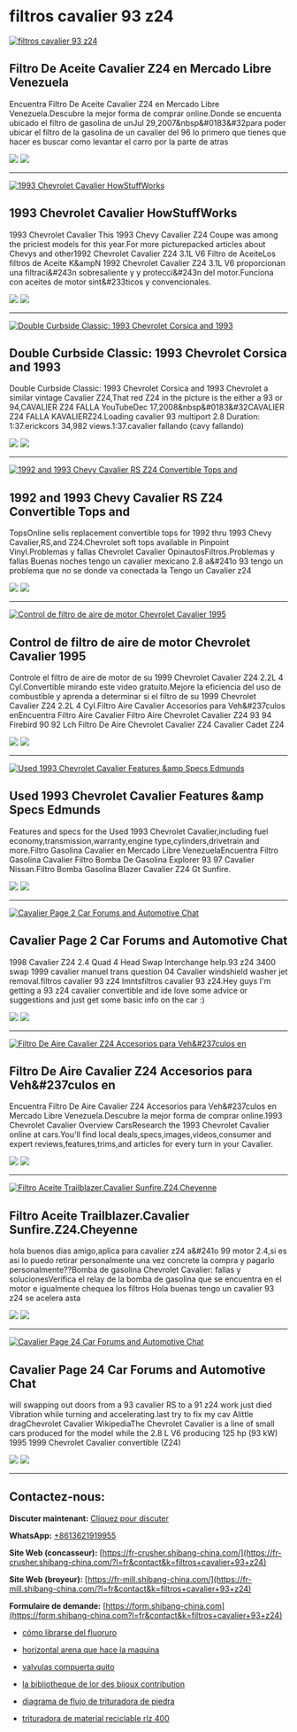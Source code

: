 # filtros cavalier 93 z24

<a href="https://swt.shibang-china.com/?l=fr&img&k=filtros+cavalier+93+z24" target="_blank">![filtros cavalier 93 z24](http://static.shibang-china.com/all-800x300/74.jpg)</a>

## Filtro De Aceite Cavalier Z24 en Mercado Libre Venezuela
Encuentra Filtro De Aceite Cavalier Z24 en Mercado Libre Venezuela.Descubre la mejor forma de comprar online.Donde se encuenta ubicado el filtro de gasolina de unJul 29,2007&nbsp&#0183&#32para poder ubicar el filtro de la gasolina de un cavalier del 96 lo primero que tienes que hacer es buscar como levantar el carro por la parte de atras


<a href="https://whatsapp.shibangsoft.com/WhatsApp.php" target="_blank" title="WhatsApp">![](http://static.shibang-china.com/icon/whatsapp.png)</a> <a href="https://swt.shibang-china.com/?l=fr&icon&k=filtros+cavalier+93+z24" target="_blank">![](http://static.shibang-china.com/icon/chat-fr.png)</a>

---

<a href="https://swt.shibang-china.com/?l=fr&img&k=filtros+cavalier+93+z24" target="_blank">![1993 Chevrolet Cavalier HowStuffWorks](http://static.shibang-china.com/all-800x300/1427.jpg)</a>

## 1993 Chevrolet Cavalier HowStuffWorks
1993 Chevrolet Cavalier This 1993 Chevy Cavalier Z24 Coupe was among the priciest models for this year.For more picturepacked articles about Chevys and other1992 Chevrolet Cavalier Z24 3.1L V6 Filtro de AceiteLos filtros de Aceite K&ampN 1992 Chevrolet Cavalier Z24 3.1L V6 proporcionan una filtraci&#243n sobresaliente y y protecci&#243n del motor.Funciona con aceites de motor sint&#233ticos y convencionales.


<a href="https://whatsapp.shibangsoft.com/WhatsApp.php" target="_blank" title="WhatsApp">![](http://static.shibang-china.com/icon/whatsapp.png)</a> <a href="https://swt.shibang-china.com/?l=fr&icon&k=filtros+cavalier+93+z24" target="_blank">![](http://static.shibang-china.com/icon/chat-fr.png)</a>

---

<a href="https://swt.shibang-china.com/?l=fr&img&k=filtros+cavalier+93+z24" target="_blank">![Double Curbside Classic: 1993 Chevrolet Corsica and 1993](http://static.shibang-china.com/all-800x300/292.jpg)</a>

## Double Curbside Classic: 1993 Chevrolet Corsica and 1993
Double Curbside Classic: 1993 Chevrolet Corsica and 1993 Chevrolet a similar vintage Cavalier Z24,That red Z24 in the picture is the either a 93 or 94,CAVALIER Z24 FALLA YouTubeDec 17,2008&nbsp&#0183&#32CAVALIER Z24 FALLA KAVALIERZ24.Loading cavalier 93 multiport 2.8 Duration: 1:37.erickcors 34,982 views.1:37.cavalier fallando (cavy fallando)


<a href="https://whatsapp.shibangsoft.com/WhatsApp.php" target="_blank" title="WhatsApp">![](http://static.shibang-china.com/icon/whatsapp.png)</a> <a href="https://swt.shibang-china.com/?l=fr&icon&k=filtros+cavalier+93+z24" target="_blank">![](http://static.shibang-china.com/icon/chat-fr.png)</a>

---

<a href="https://swt.shibang-china.com/?l=fr&img&k=filtros+cavalier+93+z24" target="_blank">![1992 and 1993 Chevy Cavalier RS Z24 Convertible Tops and](http://static.shibang-china.com/all-800x300/212.jpg)</a>

## 1992 and 1993 Chevy Cavalier RS Z24 Convertible Tops and
TopsOnline sells replacement convertible tops for 1992 thru 1993 Chevy Cavalier,RS,and Z24.Chevrolet soft tops available in Pinpoint Vinyl.Problemas y fallas Chevrolet Cavalier OpinautosFiltros.Problemas y fallas Buenas noches tengo un cavalier mexicano 2.8 a&#241o 93 tengo un problema que no se donde va conectada la Tengo un Cavalier z24


<a href="https://whatsapp.shibangsoft.com/WhatsApp.php" target="_blank" title="WhatsApp">![](http://static.shibang-china.com/icon/whatsapp.png)</a> <a href="https://swt.shibang-china.com/?l=fr&icon&k=filtros+cavalier+93+z24" target="_blank">![](http://static.shibang-china.com/icon/chat-fr.png)</a>

---

<a href="https://swt.shibang-china.com/?l=fr&img&k=filtros+cavalier+93+z24" target="_blank">![Control de filtro de aire de motor Chevrolet Cavalier 1995](http://static.shibang-china.com/all-800x300/1185.jpg)</a>

## Control de filtro de aire de motor Chevrolet Cavalier 1995
Controle el filtro de aire de motor de su 1999 Chevrolet Cavalier Z24 2.2L 4 Cyl.Convertible mirando este video gratuito.Mejore la eficiencia del uso de combustible y aprenda a determinar si el filtro de su 1999 Chevrolet Cavalier Z24 2.2L 4 Cyl.Filtro Aire Cavalier Accesorios para Veh&#237culos enEncuentra Filtro Aire Cavalier Filtro Aire Chevrolet Cavalier Z24 93 94 Firebird 90 92 Lch Filtro De Aire Chevrolet Cavalier Z24 Cavalier Cadet Z24


<a href="https://whatsapp.shibangsoft.com/WhatsApp.php" target="_blank" title="WhatsApp">![](http://static.shibang-china.com/icon/whatsapp.png)</a> <a href="https://swt.shibang-china.com/?l=fr&icon&k=filtros+cavalier+93+z24" target="_blank">![](http://static.shibang-china.com/icon/chat-fr.png)</a>

---

<a href="https://swt.shibang-china.com/?l=fr&img&k=filtros+cavalier+93+z24" target="_blank">![Used 1993 Chevrolet Cavalier Features &amp Specs Edmunds](http://static.shibang-china.com/all-800x300/584.jpg)</a>

## Used 1993 Chevrolet Cavalier Features &amp Specs Edmunds
Features and specs for the Used 1993 Chevrolet Cavalier,including fuel economy,transmission,warranty,engine type,cylinders,drivetrain and more.Filtro Gasolina Cavalier en Mercado Libre VenezuelaEncuentra Filtro Gasolina Cavalier Filtro Bomba De Gasolina Explorer 93 97 Cavalier Nissan.Filtro Bomba Gasolina Blazer Cavalier Z24 Gt Sunfire.


<a href="https://whatsapp.shibangsoft.com/WhatsApp.php" target="_blank" title="WhatsApp">![](http://static.shibang-china.com/icon/whatsapp.png)</a> <a href="https://swt.shibang-china.com/?l=fr&icon&k=filtros+cavalier+93+z24" target="_blank">![](http://static.shibang-china.com/icon/chat-fr.png)</a>

---

<a href="https://swt.shibang-china.com/?l=fr&img&k=filtros+cavalier+93+z24" target="_blank">![Cavalier Page 2 Car Forums and Automotive Chat](http://static.shibang-china.com/all-800x300/854.jpg)</a>

## Cavalier Page 2 Car Forums and Automotive Chat
1998 Cavalier Z24 2.4 Quad 4 Head Swap Interchange help.93 z24 3400 swap 1999 cavalier manuel trans question 04 Cavalier windshield washer jet removal.filtros cavalier 93 z24 lmntsfiltros cavalier 93 z24.Hey guys I'm getting a 93 z24 cavalier convertible and ide love some advice or suggestions and just get some basic info on the car :)


<a href="https://whatsapp.shibangsoft.com/WhatsApp.php" target="_blank" title="WhatsApp">![](http://static.shibang-china.com/icon/whatsapp.png)</a> <a href="https://swt.shibang-china.com/?l=fr&icon&k=filtros+cavalier+93+z24" target="_blank">![](http://static.shibang-china.com/icon/chat-fr.png)</a>

---

<a href="https://swt.shibang-china.com/?l=fr&img&k=filtros+cavalier+93+z24" target="_blank">![Filtro De Aire Cavalier Z24 Accesorios para Veh&#237culos en](http://static.shibang-china.com/all-800x300/239.jpg)</a>

## Filtro De Aire Cavalier Z24 Accesorios para Veh&#237culos en
Encuentra Filtro De Aire Cavalier Z24 Accesorios para Veh&#237culos en Mercado Libre Venezuela.Descubre la mejor forma de comprar online.1993 Chevrolet Cavalier Overview CarsResearch the 1993 Chevrolet Cavalier online at cars.You'll find local deals,specs,images,videos,consumer and expert reviews,features,trims,and articles for every turn in your Cavalier.


<a href="https://whatsapp.shibangsoft.com/WhatsApp.php" target="_blank" title="WhatsApp">![](http://static.shibang-china.com/icon/whatsapp.png)</a> <a href="https://swt.shibang-china.com/?l=fr&icon&k=filtros+cavalier+93+z24" target="_blank">![](http://static.shibang-china.com/icon/chat-fr.png)</a>

---

<a href="https://swt.shibang-china.com/?l=fr&img&k=filtros+cavalier+93+z24" target="_blank">![Filtro Aceite Trailblazer.Cavalier Sunfire.Z24.Cheyenne](http://static.shibang-china.com/all-800x300/796.jpg)</a>

## Filtro Aceite Trailblazer.Cavalier Sunfire.Z24.Cheyenne
hola buenos dias amigo,aplica para cavalier z24 a&#241o 99 motor 2.4,si es asi lo puedo retirar personalmente una vez concrete la compra y pagarlo personalmente??Bomba de gasolina Chevrolet Cavalier: fallas y solucionesVerifica el relay de la bomba de gasolina que se encuentra en el motor e igualmente chequea los filtros Hola buenas tengo un cavalier 93 z24 se acelera asta


<a href="https://whatsapp.shibangsoft.com/WhatsApp.php" target="_blank" title="WhatsApp">![](http://static.shibang-china.com/icon/whatsapp.png)</a> <a href="https://swt.shibang-china.com/?l=fr&icon&k=filtros+cavalier+93+z24" target="_blank">![](http://static.shibang-china.com/icon/chat-fr.png)</a>

---

<a href="https://swt.shibang-china.com/?l=fr&img&k=filtros+cavalier+93+z24" target="_blank">![Cavalier Page 24 Car Forums and Automotive Chat](http://static.shibang-china.com/all-800x300/984.jpg)</a>

## Cavalier Page 24 Car Forums and Automotive Chat
will swapping out doors from a 93 cavalier RS to a 91 z24 work just died Vibration while turning and accelerating.last try to fix my cav Alittle dragChevrolet Cavalier WikipediaThe Chevrolet Cavalier is a line of small cars produced for the model while the 2.8 L V6 producing 125 hp (93 kW) 1995 1999 Chevrolet Cavalier convertible (Z24)


<a href="https://whatsapp.shibangsoft.com/WhatsApp.php" target="_blank" title="WhatsApp">![](http://static.shibang-china.com/icon/whatsapp.png)</a> <a href="https://swt.shibang-china.com/?l=fr&icon&k=filtros+cavalier+93+z24" target="_blank">![](http://static.shibang-china.com/icon/chat-fr.png)</a>

---
## Contactez-nous:

**Discuter maintenant:** [Cliquez pour discuter](https://swt.shibang-china.com?l=fr&contact&k=filtros+cavalier+93+z24)

**WhatsApp:**  [+8613621919955](https://whatsapp.shibangsoft.com/WhatsApp.php)

**Site Web (concasseur):** [https://fr-crusher.shibang-china.com/](https://fr-crusher.shibang-china.com/?l=fr&contact&k=filtros+cavalier+93+z24)

**Site Web (broyeur):** [https://fr-mill.shibang-china.com/](https://fr-mill.shibang-china.com/?l=fr&contact&k=filtros+cavalier+93+z24)

**Formulaire de demande:** [https://form.shibang-china.com](https://form.shibang-china.com?l=fr&contact&k=filtros+cavalier+93+z24)

* [cómo librarse del fluoruro](../63/c%C3%B3mo%20librarse%20del%20fluoruro.md)

* [horizontal arena que hace la maquina](../64/horizontal%20arena%20que%20hace%20la%20maquina.md)

* [valvulas compuerta quito](../64/valvulas%20compuerta%20quito.md)

* [la bibliotheque de lor des bijoux contribution](../65/la%20bibliotheque%20de%20lor%20des%20bijoux%20contribution.md)

* [diagrama de flujo de trituradora de piedra](../62/diagrama%20de%20flujo%20de%20trituradora%20de%20piedra.md)

* [trituradora de material reciclable rlz 400](../62/trituradora%20de%20material%20reciclable%20rlz%20400.md)